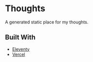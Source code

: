 # Thoughts

A generated static place for my thoughts.

## Built With

* [Eleventy](https://www.11ty.dev/)
* [Vercel](https://vercel.com/)
